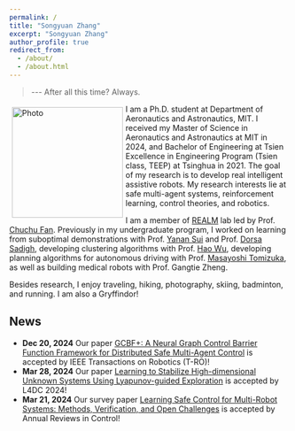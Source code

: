 ```yaml
---
permalink: /
title: "Songyuan Zhang"
excerpt: "Songyuan Zhang"
author_profile: true
redirect_from: 
  - /about/
  - /about.html
---
```


> --- After all this time? Always.

<p>
  <img src="https://syzhang092218-source.github.io/files/syzhang.jpg?raw=true" alt="Photo" style="width: 200px;" hspace="5" vspace="5" align="left"/> 
  I am a Ph.D. student at Department of Aeronautics and Astronautics, MIT. I received my Master of Science in Aeronautics and Astronautics at MIT in 2024, and Bachelor of Engineering at Tsien Excellence in Engineering Program (Tsien class, TEEP) at Tsinghua in 2021. The goal of my research is to develop real intelligent assistive robots. My research interests lie at safe multi-agent systems, reinforcement learning, control theories, and robotics.
</p>


I am a member of [REALM](http://realm.mit.edu/) lab led by Prof. [Chuchu Fan](https://chuchu.mit.edu/). Previously in my undergraduate program, I worked on learning from suboptimal demonstrations with Prof. [Yanan Sui](https://www.yanansui.com/) and Prof. [Dorsa Sadigh](https://dorsa.fyi/), developing clustering algorithms with Prof. [Hao Wu](https://haowu1983.github.io/), developing planning algorithms for autonomous driving with Prof. [Masayoshi Tomizuka](https://msc.berkeley.edu/people/tomizuka.html), as well as building medical robots with Prof. Gangtie Zheng. 

Besides research, I enjoy traveling, hiking, photography, skiing, badminton, and running. I am also a Gryffindor!



## News

- **Dec 20, 2024** Our paper [GCBF+: A Neural Graph Control Barrier Function Framework for Distributed Safe Multi-Agent Control](https://mit-realm.github.io/gcbfplus-website/) is accepted by IEEE Transactions on Robotics (T-RO)!
- **Mar 28, 2024** Our paper [Learning to Stabilize High-dimensional Unknown Systems Using Lyapunov-guided Exploration](https://mit-realm.github.io/lyge-website/) is accepted by L4DC 2024!
- **Mar 21, 2024** Our survey paper [Learning Safe Control for Multi-Robot Systems: Methods, Verification, and Open Challenges](https://www.sciencedirect.com/science/article/abs/pii/S1367578824000178) is accepted by Annual Reviews in Control!
<!-- - **Aug 30, 2023**: Our paper [Neural Graph Control Barrier Functions Guided Distributed Collision-avoidance Multi-agent Control](https://mit-realm.github.io/gcbf-website/) is accepted by CoRL 2023! -->
<!-- - **Aug 16, 2023**: Our paper [Physics-Informed, Safety and Stability Certified Neural Control for Uncertain Networked Microgrids](https://ieeexplore.ieee.org/stamp/stamp.jsp?arnumber=10233047) is accepted by IEEE-SG! -->
<!-- - **Mar 15, 2023**: Our paper [Compositional Neural Certificates for Networked Dynamical Systems](https://mit-realm.github.io/neuriss-website/) is accepted by L4DC 2023! -->
<!-- - **Sep 28, 2021**: Our paper [Confidence-Aware Imitation Learning from Demonstrations with Varying Optimality](https://sites.google.com/view/cail/)" is accepted by NeurIPS 2021!  -->
<!-- - **Aug 27, 2021**: First day in our lab at MIT physically! -->
<!-- - **Feb 23, 2021**: I received an offer from MIT! -->
